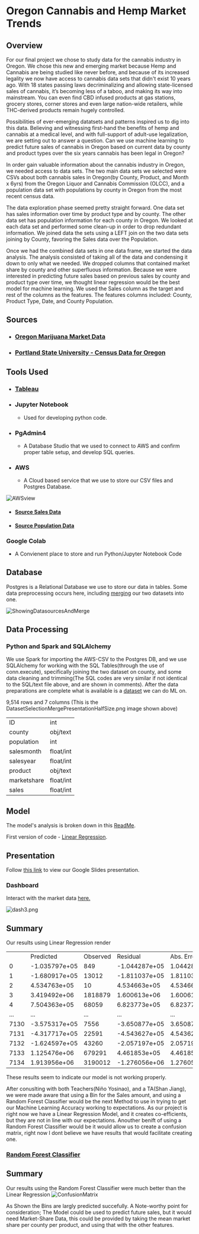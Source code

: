 # Oregon Cannabis and Hemp Market Trends

## Overview
For our final project we chose to study data for the cannabis industry in Oregon. We chose this new and emerging market because Hemp and Cannabis are being studied like never before, and because of its increased legality we now have access to cannabis data sets that didn't exist 10 years ago. With 18 states passing laws decriminalizing and allowing state-licensed sales of cannabis, it’s becoming less of a taboo, and making its way into mainstream. You can even find CBD infused products at gas stations, grocery stores, corner stores and even large nation-wide retailers, while THC-derived products remain hugely controlled.

Possibilities of ever-emerging datatsets and patterns inspired us to dig into this data. Believing and witnessing first-hand the benefits of hemp and cannabis at a medical level, and with full-support of adult-use legalization, we are setting out to answer a question. Can we use machine learning to predict future sales of cannabis in Oregon based on current data by county and product types over the six years cannabis has been legal in Oregon?

In order gain valuable information about the cannabis industry in Oregon, we needed access to data sets. The two main data sets we selected were CSVs about both cannabis sales in Oregon(by County, Product, and Month x 6yrs) from the Oregon Liquor and Cannabis Commission (OLCC), and a population data set with populations by county in Oregon from the most recent census data.

The data exploration phase seemed pretty straight forward. One data set has sales information over time by product type and by county. The other data set has population information for each county in Oregon. We looked at each data set and performed some clean-up in order to drop redundant information. We joined data the sets using a LEFT join on the two data sets joining by County, favoring the Sales data over the Population.

Once we had the combined data sets in one data frame, we started the data analysis. The analysis consisted of taking all of the data and condensing it down to only what we needed. We dropped columns that contained market share by county and other superfluous information. Because we were interested in predicting future sales based on previous sales by county and product type over time, we thought linear regression would be the best model for machine learning. We used the Sales column as the target and rest of the columns as the features. The features columns included: County, Product Type, Date, and County Population.

## Sources

- ### [Oregon Marijuana Market Data](https://www.oregon.gov/olcc/marijuana/Pages/Marijuana-Market-Data.aspx)

- ### [Portland State University - Census Data for Oregon](https://www.pdx.edu/population-research/census-data-oregon)

## Tools Used
<!-- ## Quick DBD
https://app.quickdatabasediagrams.com/#/
 -->
- ### [Tableau](https://public.tableau.com/app/profile/pau.rodriguez/viz/OregonCannabisandHempSales/CannabisSalesDashboard#1)

- ### Jupyter Notebook
	- Used for developing python code.

- ### PgAdmin4
	- A Database Studio that we used to connect to AWS and confirm proper table setup, and develop SQL queries.

- ### AWS
	- A Cloud based service that we use to store our CSV files and Postgres Database.
<!-- 
https://s3.console.aws.amazon.com/s3/buckets/myosus32022buk?region=us-west-2 -->

![AWSview](/imgs/AWS-Bucket.png)

- #### [Source Sales Data](https://myosus32022buk.s3.amazonaws.com/County%20Product%20Trend_Full%20Data_data.csv)

- #### [Source Population Data](https://myosus32022buk.s3.amazonaws.com/census_estimates.csv)

### Google Colab
- A Convienent place to store and run Python/Jupyter Notebook Code
<!-- https://colab.research.google.com/drive/10GP8dXiVwqJu2Y1AZJfR4IOSOO9fgVPP   AWScsvToDBwSQLmerge.ipynb -->
<!-- https://colab.research.google.com/drive/1SoEdLRvutqdlRRBVBOYx1OXHd_psNM_j   AWSMachineLearningv2done.ipynb -->


## Database 
Postgres is a Relational Database we use to store our data in tables. Some data preprocessing occurs here, including [merging](https://github.com/nedflowers/final_project/blob/main/forth_segment_final/cannadata.sql.txt) our two datasets into one.

![ShowingDatasourcesAndMerge](/imgs/DatasetSelectionMergePresentationHalfSize.png)

<!--  An early(but working) version of the SQL we use to do this is shown in this text file
(We have since moved the SQL code into SQL-Alcehmy/Python file below) -->

<!-- View PostgreSQL[script](https://github.com/nedflowers/final_project/blob/main/forth_segment_final/cannadata.sql.txt). -->

<!--https://github.com/nedflowers/final_project/tree/main/second_segment/DB -->

## Data Processing 
### Python and Spark and SQLAlchemy

We use Spark for importing the AWS-CSV to the Postgres DB,
and we use SQLAlchemy for working with the SQL Tables(through the use of conn.execute), specifically joining the two dataset on county,
and some data cleaning and trimming(The SQL codes are very similar if not identical to the SQL/text file above, and are shown in comments).
After the data preparations are complete what is available is a [dataset](https://github.com/nedflowers/final_project/blob/BE_final_project/forth_segment_final/AWScsvToDBwSQLmerge.ipynb) we can do ML on.

9,514 rows and 7 columns (This is the DatasetSelectionMergePresentationHalfSize.png image shown above)

<table>
	<tr><td>ID</td><td>int</td></tr>
	<tr><td>county</td><td>obj/text</td></tr>
	<tr><td>population</td><td>int</td></tr>
	<tr><td>salesmonth</td><td>float/int</td></tr>
	<tr><td>salesyear</td><td>float/int</td></tr>
	<tr><td>product</td><td>obj/text</td></tr>
	<tr><td>marketshare</td><td>float/int</td></tr>
	<tr><td>sales</td><td>float/int</td></tr>
</table>

## Model 
The model's analysis is broken down in this [ReadMe](https://github.com/nedflowers/final_project/blob/main/forth_segment_final/MachineLearningModel.md).

First version of code - [Linear Regression](https://github.com/nedflowers/final_project/blob/main/forth_segment_final/AWSMachineLearningv2done.ipynb).


## Presentation
Follow [this link](https://github.com/nedflowers/final_project/blob/main/second_segment/Slides/PREZ/Copy%20of%20CannaPres.pdf) to view our Google Slides presentation.

### Dashboard
Interact with the market data [here.](https://public.tableau.com/views/OregonCannabisandHempSales/CannabisSalesDashboard?:language=en-US&:display_count=n&:origin=viz_share_link)

![dash3.png](https://github.com/nedflowers/final_project/blob/main/imgs/dash3.png)


## Summary
Our results using Linear Regression render
<table>
	<tr><td>&nbsp;</td><td>Predicted</td><td>Observed</td><td>Residual</td><td>Abs. Error</td></tr>
	<tr><td>0</td><td>-1.035797e+05</td><td>849</td><td>-1.044287e+05</td><td>1.044287e+05</td></tr>
	<tr><td>1</td><td>-1.680917e+05</td><td>13012</td><td>-1.811037e+05</td><td>1.811037e+05</td></tr>
	<tr><td>2</td><td>4.534763e+05</td><td>10</td><td>4.534663e+05</td><td>4.534663e+05</td></tr>
	<tr><td>3</td><td>3.419492e+06</td><td>1818879</td><td>1.600613e+06</td><td>1.600613e+06</td></tr>
	<tr><td>4</td><td>7.504363e+05</td><td>68059</td><td>6.823773e+05</td><td>6.823773e+05</td></tr>
	<tr><td>...</td><td>...</td><td>...</td><td>...</td><td>...</td></tr>
	<tr><td>7130</td><td>-3.575317e+05</td><td>7556</td><td>-3.650877e+05</td><td>3.650877e+05</td></tr>
	<tr><td>7131</td><td>-4.317717e+05</td><td>22591</td><td>-4.543627e+05</td><td>4.543627e+05</td></tr>
	<tr><td>7132</td><td>-1.624597e+05</td><td>43260</td><td>-2.057197e+05</td><td>2.057197e+05</td></tr>
	<tr><td>7133</td><td>1.125476e+06</td><td>679291</td><td>4.461853e+05</td><td>4.461853e+05</td></tr>
	<tr><td>7134</td><td>1.913956e+06</td><td>3190012</td><td>-1.276056e+06</td><td>1.276056e+06</td></tr>
</table>

These results seem to indicate our model is not working properly.

After conuslting with both Teachers(Niño Yosinao), and a TA(Shan Jiang), we were made aware that using a Bin for the Sales amount, and using a Random Forest Classifier would be the next Method to use in trying to get our Machine Learning Accuracy working to expectations. As our project is right now we have a Linear Regression Model, and it creates co-efficients, but they are not in line with our expectations. Anouther benift of using a Random Forest Classifier would be it would allow us to create a confusion matrix, right now I dont believe we have results that would facilitate creating one.  

### [Random Forest Classifier](https://github.com/nedflowers/final_project/blob/main/forth_segment_final/AWSMLv3RandomForestClassifier.ipynb)

## Summary
Our results using the Random Forest Classifier were much better than the Linear Regression
![ConfusionMatrix](https://github.com/nedflowers/final_project/blob/main/imgs/ConfusionMatrix.png)

As Shown the Bins are largly predicted succefully.
A Note-worthy point for consideration; The Model could be used to predict future sales, but it would need Market-Share Data, this could be provided by taking the mean market share per county per product, and using that with the other features.


